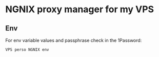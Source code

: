 # NGNIX proxy manager for my VPS

## Env
For env variable values and passphrase check in the 1Password:

`VPS perso NGNIX env`